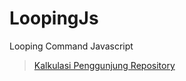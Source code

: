 # LoopingJs
Looping Command Javascript


> <a href="https://profile-counter.glitch.me/Infoonlygit/count.svg">Kalkulasi Penggunjung Repository</a>
